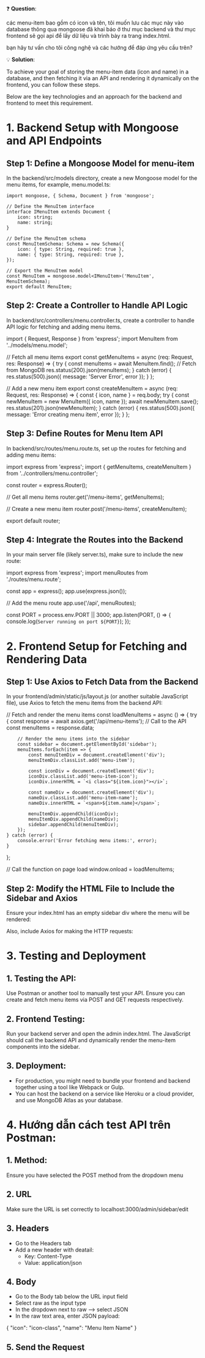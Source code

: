 ❓ **Question**: 

các menu-item bao gồm có icon và tên, tôi muốn lưu các mục này vào database thông qua mongoose đã khai báo ở thư mục backend và thư mục frontend sẽ gọi api để lấy dữ liệu và trình bày ra trang index.html.

bạn hãy tư vấn cho tôi công nghệ và các hướng để đáp ứng yêu cầu trên?

💡 **Solution**: 

To achieve your goal of storing the menu-item data (icon and name) in a database, and then fetching it via an API and rendering it dynamically on the frontend, you can follow these steps. 

Below are the key technologies and an approach for the backend and frontend to meet this requirement.

# 1. Backend Setup with Mongoose and API Endpoints
## Step 1: Define a Mongoose Model for menu-item
In the backend/src/models directory, create a new Mongoose model for the menu items, for example, menu.model.ts:

```
import mongoose, { Schema, Document } from 'mongoose';

// Define the MenuItem interface
interface IMenuItem extends Document {
    icon: string;
    name: string;
}

// Define the MenuItem schema
const MenuItemSchema: Schema = new Schema({
    icon: { type: String, required: true },
    name: { type: String, required: true },
});

// Export the MenuItem model
const MenuItem = mongoose.model<IMenuItem>('MenuItem', MenuItemSchema);
export default MenuItem;
```

## Step 2: Create a Controller to Handle API Logic
In backend/src/controllers/menu.controller.ts, create a controller to handle API logic for fetching and adding menu items.

import { Request, Response } from 'express';
import MenuItem from '../models/menu.model';

// Fetch all menu items
export const getMenuItems = async (req: Request, res: Response) => {
    try {
        const menuItems = await MenuItem.find(); // Fetch from MongoDB
        res.status(200).json(menuItems);
    } catch (error) {
        res.status(500).json({ message: 'Server Error', error });
    }
};

// Add a new menu item
export const createMenuItem = async (req: Request, res: Response) => {
    const { icon, name } = req.body;
    try {
        const newMenuItem = new MenuItem({ icon, name });
        await newMenuItem.save();
        res.status(201).json(newMenuItem);
    } catch (error) {
        res.status(500).json({ message: 'Error creating menu item', error });
    }
};

## Step 3: Define Routes for Menu Item API
In backend/src/routes/menu.route.ts, set up the routes for fetching and adding menu items:

import express from 'express';
import { getMenuItems, createMenuItem } from '../controllers/menu.controller';

const router = express.Router();

// Get all menu items
router.get('/menu-items', getMenuItems);

// Create a new menu item
router.post('/menu-items', createMenuItem);

export default router;

## Step 4: Integrate the Routes into the Backend
In your main server file (likely server.ts), make sure to include the new route:

import express from 'express';
import menuRoutes from './routes/menu.route';

const app = express();
app.use(express.json());

// Add the menu route
app.use('/api', menuRoutes);

const PORT = process.env.PORT || 3000;
app.listen(PORT, () => {
    console.log(`Server running on port ${PORT}`);
});

# 2. Frontend Setup for Fetching and Rendering Data
## Step 1: Use Axios to Fetch Data from the Backend
In your frontend/admin/static/js/layout.js (or another suitable JavaScript file), use Axios to fetch the menu items from the backend API:

// Fetch and render the menu items
const loadMenuItems = async () => {
    try {
        const response = await axios.get('/api/menu-items'); // Call to the API
        const menuItems = response.data;

        // Render the menu items into the sidebar
        const sidebar = document.getElementById('sidebar');
        menuItems.forEach(item => {
            const menuItemDiv = document.createElement('div');
            menuItemDiv.classList.add('menu-item');

            const iconDiv = document.createElement('div');
            iconDiv.classList.add('menu-item-icon');
            iconDiv.innerHTML = `<i class="${item.icon}"></i>`;

            const nameDiv = document.createElement('div');
            nameDiv.classList.add('menu-item-name');
            nameDiv.innerHTML = `<span>${item.name}</span>`;

            menuItemDiv.appendChild(iconDiv);
            menuItemDiv.appendChild(nameDiv);
            sidebar.appendChild(menuItemDiv);
        });
    } catch (error) {
        console.error('Error fetching menu items:', error);
    }
};

// Call the function on page load
window.onload = loadMenuItems;

## Step 2: Modify the HTML File to Include the Sidebar and Axios
Ensure your index.html has an empty sidebar div where the menu will be rendered:

<div id="sidebar"></div>

Also, include Axios for making the HTTP requests:

<script src="https://cdn.jsdelivr.net/npm/axios/dist/axios.min.js"></script>
<script src="../static/js/layout.js"></script>

# 3. Testing and Deployment
## 1. Testing the API:
Use Postman or another tool to manually test your API. Ensure you can create and fetch menu items via POST and GET requests respectively.
## 2. Frontend Testing:
Run your backend server and open the admin index.html. The JavaScript should call the backend API and dynamically render the menu-item components into the sidebar.
## 3. Deployment:
- For production, you might need to bundle your frontend and backend together using a tool like Webpack or Gulp.
- You can host the backend on a service like Heroku or a cloud provider, and use MongoDB Atlas as your database.

# 4. Hướng dẫn cách test API trên Postman:
## 1. Method:
Ensure you have selected the POST method from the dropdown menu 
## 2. URL
Make sure the URL is set correctly to localhost:3000/admin/sidebar/edit
## 3. Headers
- Go to the Headers tab
- Add a new header with deatail:
    * Key: Content-Type
    * Value: application/json
## 4. Body
- Go to the Body tab below the URL input field
- Select raw as the input type
- In the dropdown next to raw --> select JSON
- In the raw text area, enter JSON payload:

{
  "icon": "icon-class",
  "name": "Menu Item Name"
}

## 5. Send the Request
